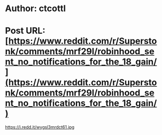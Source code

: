 # Author: ctcottl
# Post URL: [https://www.reddit.com/r/Superstonk/comments/mrf29l/robinhood_sent_no_notifications_for_the_18_gain/](https://www.reddit.com/r/Superstonk/comments/mrf29l/robinhood_sent_no_notifications_for_the_18_gain/)


https://i.redd.it/wygsl3mrdct61.jpg